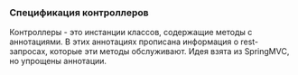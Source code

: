 ### Спецификация контроллеров

Контроллеры - это инстанции классов, содержащие методы с аннотациями. В этих аннотациях прописана информация
о rest-запросах, которые эти методы обслуживают. Идея взята из SpringMVC, но упрощены аннотации.
